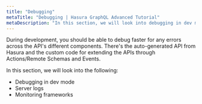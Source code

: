 ```yaml
---
title: "Debugging"
metaTitle: "Debugging | Hasura GraphQL Advanced Tutorial"
metaDescription: "In this section, we will look into debugging in dev mode, how to look at Hasura server logs, and integrate with monitoring frameworks."
---
```


During development, you should be able to debug faster for any errors across the API's different components. There's the auto-generated API from Hasura and the custom code for extending the APIs through Actions/Remote Schemas and Events.

In this section, we will look into the following:
- Debugging in dev mode
- Server logs
- Monitoring frameworks
